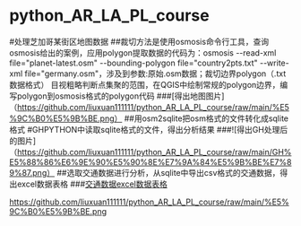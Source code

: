 # python_AR_LA_PL_course
#处理芝加哥某街区地图数据
##裁切方法是使用osmosis命令行工具，查询osmosis给出的案例，应用polygon提取数据的代码为：osmosis --read-xml file="planet-latest.osm" --bounding-polygon file="country2pts.txt" --write-xml file="germany.osm"，涉及到参数:原始.osm数据；裁切边界polygon（.txt数据格式）
目视粗略判断点集聚的范围，在QGIS中绘制常规的polygon边界，编写polygon到osmosis格式的polygon代码
###[得出地图图片]
（https://github.com/liuxuan111111/python_AR_LA_PL_course/raw/main/%E5%9C%B0%E5%9B%BE.png）
##用osm2sqlite把osm格式的文件转化成sqlite格式
#GHPYTHON中读取sqlite格式的文件，得出分析结果
###![得出GH处理后的图片]（https://github.com/liuxuan111111/python_AR_LA_PL_course/raw/main/GH%E5%88%86%E6%9E%90%E5%90%8E%E7%9A%84%E5%9B%BE%E7%89%87.png）
##选取交通数据进行分析，从sqlite中导出csv格式的交通数据，得出excel数据表格
###[交通数据excel数据表格](https://github.com/liuxuan111111/python_AR_LA_PL_course/blob/main/way.csv)

https://github.com/liuxuan111111/python_AR_LA_PL_course/raw/main/%E5%9C%B0%E5%9B%BE.png

